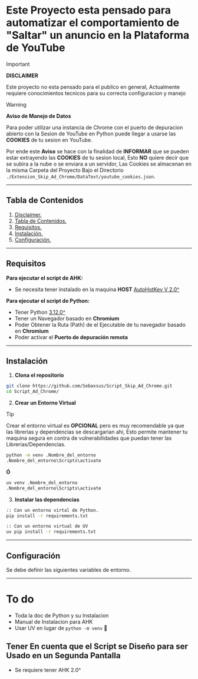 # Este Proyecto esta pensado para automatizar el comportamiento de "Saltar" un anuncio en la Plataforma de YouTube

> [!IMPORTANT]
> **DISCLAIMER**
>
> Este proyecto no esta pensado para el publico en general,
> Actualmente requiere conocimientos tecnicos para su correcta configuracion y manejo

> [!WARNING]
> **Aviso de Manejo de Datos**
>
> Para poder utilizar una instancia de Chrome con el puerto de depuracion abierto con la Sesion de YouTube en Python puede llegar a usarse las **COOKIES** de tu sesion en YouTube.
>
> Por ende este **Aviso** se hace con la finalidad de **INFORMAR** que se pueden estar extrayendo las **COOKIES** de tu sesion local, Esto **NO** quiere decir que se subira a la nube o se enviara a un servidor, Las Cookies se almacenan en la misma Carpeta del Proyecto Bajo el Directorio `./Extension_Skip_Ad_Chrome/DataText/youtube_cookies.json`.

---

## Tabla de Contenidos

1. [Disclaimer.](#este-proyecto-esta-pensado-para-automatizar-el-comportamiento-de-saltar-un-anuncio-en-la-plataforma-de-youtube)
2. [Tabla de Contenidos.](#tabla-de-contenidos)
3. [Requisitos.](#Requisitos)
4. [Instalación.](#Instalación)
5. [Configuración.](#Configuración)

---

## Requisitos

**Para ejecutar el script de AHK:**
- Se necesita tener instalado en la maquina **HOST** [AutoHotKey V 2.0^](https://www.autohotkey.com/)

**Para ejecutar el script de Python:**
- Tener Python [3.12.0^](https://www.python.org/downloads/)
- Tener un Navegador basado en **Chromium**
- Poder Obtener la Ruta (Path) de el Ejecutable de tu navegador basado en **Chromium**
- Poder activar el **Puerto de depuración remota**

---

## Instalación

1. **Clona el repositorio**

```bash
git clone https://github.com/Sebaxsus/Script_Skip_Ad_Chrome.git
cd Script_Ad_Chrome/
```

2. **Crear un Entorno Virtual**

> [!TIP]
>
> Crear el entorno virtual es **OPCIONAL** pero es muy recomendable ya que
> las librerias y dependencias se descargarian ahi, Esto permite mantener tu maquina segura en contra de vulnerabilidades que puedan tener las Librerias/Dependencias.

```bash
python -m venv .Nombre_del_entorno
.Nombre_del_entorno\Scripts\activate
```

**Ó**

```bash
uv venv .Nombre_del_entorno
.Nombre_del_entorno\Scripts\activate
```

3. **Instalar las dependencias**

```bash
:: Con un entorno virtal de Python.
pip install -r requirements.txt

:: Con un entorno virtual de UV
uv pip install -r requirements.txt
```

---

## Configuración

Se debe definir las siguientes variables de entorno.

---

# To do
- Toda la doc de Python y su Instalacion
- Manual de Instalacion para AHK
- Usar UV en lugar de `python -m venv` 🫠
## Tener En cuenta que el Script se Diseño para ser Usado en un Segunda Pantalla

- Se requiere tener AHK 2.0^